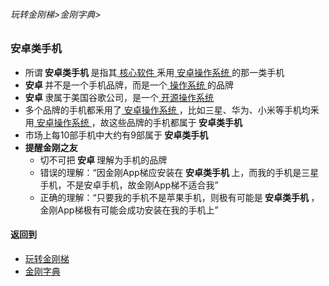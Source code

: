 ###### 玩转金刚梯>金刚字典>
### 安卓类手机

- 所谓<strong> 安卓类手机 </strong> 是指其[ 核心软件 ](https://github.com/a2zitpro/web/blob/master/LadderFree/kkDictionary/CoreSoftWare.md)釆用[ 安卓操作系统 ](https://github.com/a2zitpro/web/blob/master/LadderFree/kkDictionary/OS_Android.md)的那一类手机
- <strong> 安卓 </strong>并不是一个手机品牌，而是一个[ 操作系统 ](https://github.com/a2zitpro/web/blob/master/LadderFree/kkDictionary/OS.md)的品牌
- <strong> 安卓 </strong>隶属于美国谷歌公司，是一个[ 开源操作系统 ](https://github.com/a2zitpro/web/blob/master/LadderFree/kkDictionary/OS_OpenSourceOS.md)
- 多个品牌的手机都釆用了[ 安卓操作系统 ](https://github.com/a2zitpro/web/blob/master/LadderFree/kkDictionary/OS_Android.md)，比如三星、华为、小米等手机均釆用[ 安卓操作系统 ](https://github.com/a2zitpro/web/blob/master/LadderFree/kkDictionary/OS_Android.md)，故这些品牌的手机都属于<strong> 安卓类手机 </strong>
- 市场上每10部手机中大约有9部属于<strong> 安卓类手机 </strong>
- <strong> 提醒金刚之友  </strong>
  - 切不可把<strong> 安卓 </strong>理解为手机的品牌
  - 错误的理解：“因金刚App梯应安装在<strong> 安卓类手机 </strong>上，而我的手机是三星手机，不是安卓手机，故金刚App梯不适合我”
  - 正确的理解：“只要我的手机不是苹果手机，则极有可能是<strong> 安卓类手机 </strong>，金刚App梯极有可能会成功安装在我的手机上”

#### 返回到
- [玩转金刚梯](https://github.com/a2zitpro/web/blob/master/LadderFree/A.md)
- [金刚字典](https://github.com/a2zitpro/web/blob/master/LadderFree/kkDictionary/KKDictionary.md)



